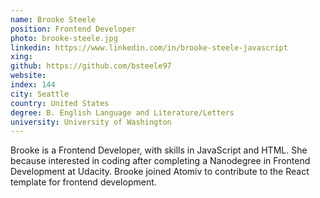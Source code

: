 ```yaml
---
name: Brooke Steele
position: Frontend Developer
photo: brooke-steele.jpg
linkedin: https://www.linkedin.com/in/brooke-steele-javascript
xing: 
github: https://github.com/bsteele97
website: 
index: 144
city: Seattle
country: United States
degree: B. English Language and Literature/Letters
university: University of Washington
---
```

Brooke is a Frontend Developer, with skills in JavaScript and HTML. She because interested in coding after completing a Nanodegree in Frontend Development at Udacity. Brooke joined Atomiv to contribute to the React template for frontend development.